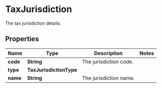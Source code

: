 

# TaxJurisdiction

The tax jurisdiction details.

## Properties

| Name | Type | Description | Notes |
|------------ | ------------- | ------------- | -------------|
|**code** | **String** | The jurisdiction code. |  |
|**type** | **TaxJurisdictionType** |  |  |
|**name** | **String** | The jurisdiction name. |  |



